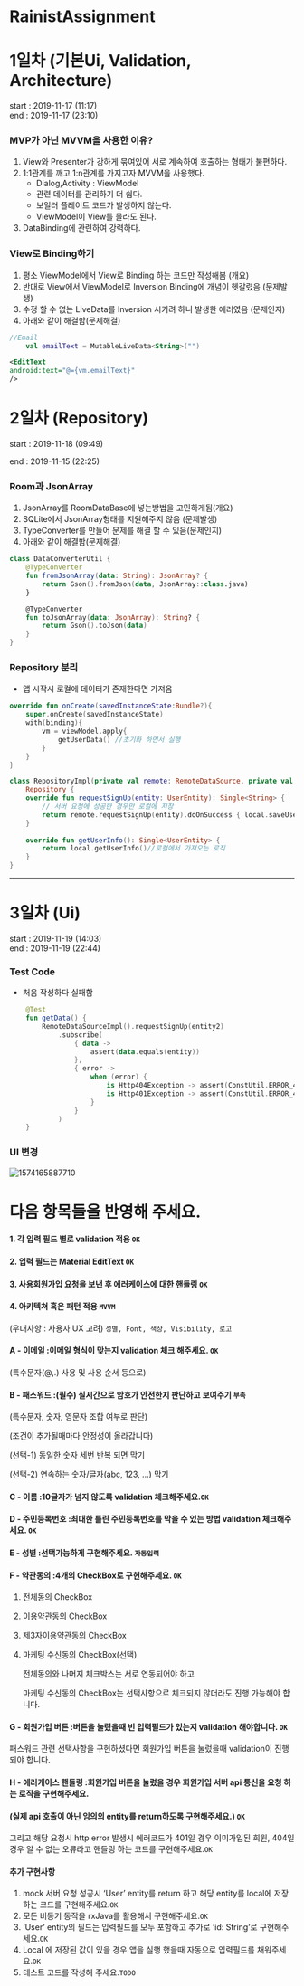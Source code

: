 # RainistAssignment


   # 1일차 (기본Ui, Validation, Architecture)
   start : 2019-11-17 (11:17)  
   end : 2019-11-17 (23:10)

   ### MVP가 아닌 MVVM을 사용한 이유?

   1. View와 Presenter가 강하게 묶여있어 서로 계속하여 호출하는 형태가 불편하다.
   2. 1:1관계를 깨고 1:n관계를 가지고자 MVVM을 사용했다.
      - Dialog,Activity : ViewModel
      - 관련 데이터를 관리하기 더 쉽다.
      - 보일러 플레이트 코드가 발생하지 않는다.
      - ViewModel이 View를 몰라도 된다.
   3. DataBinding에 관련하여 강력하다.

   ### View로 Binding하기
   1. 평소 ViewModel에서 View로 Binding 하는 코드만 작성해봄 (개요)
   2. 반대로 View에서 ViewModel로 Inversion Binding에 개념이 헷갈렸음 (문제발생)
   3. 수정 할 수 없는 LiveData를 Inversion 시키려 하니 발생한 에러였음 (문제인지)
   4. 아래와 같이 해결함(문제해결)
   ```kotlin
   //Email
       val emailText = MutableLiveData<String>("")
   ```

   ```xml
   <EditText
   android:text="@={vm.emailText}"
   />
   ```


   # 2일차 (Repository)
   start : 2019-11-18 (09:49)

   end : 2019-11-15 (22:25)

   ### Room과 JsonArray

   1. JsonArray를 RoomDataBase에 넣는방법을 고민하게됨(개요)
   2. SQLite에서 JsonArray형태를 지원해주지 않음 (문제발생)
   3. TypeConverter를 만들어 문제를 해결 할 수 있음(문제인지)
   4. 아래와 같이 해결함(문제해결)

   ```kotlin
   class DataConverterUtil {
       @TypeConverter
       fun fromJsonArray(data: String): JsonArray? {
           return Gson().fromJson(data, JsonArray::class.java)
       }
   
       @TypeConverter
       fun toJsonArray(data: JsonArray): String? {
           return Gson().toJson(data)
       }
   }
   ```

   ### Repository 분리

   - 앱 시작시 로컬에 데이터가 존재한다면 가져옴

   ```kotlin
   override fun onCreate(savedInstanceState:Bundle?){
       super.onCreate(savedInstanceState)
       with(binding){
           vm = viewModel.apply{
               getUserData() //초기화 하면서 실행
           }
       }
   }
   ```

   ```kotlin
   class RepositoryImpl(private val remote: RemoteDataSource, private val local: LocalDataSource) :
       Repository {
       override fun requestSignUp(entity: UserEntity): Single<String> {
           // 서버 요청에 성공한 경우만 로컬에 저장
           return remote.requestSignUp(entity).doOnSuccess { local.saveUserInfo(entity) }
       }
   		
       override fun getUserInfo(): Single<UserEntity> {
           return local.getUserInfo()//로컬에서 가져오는 로직
       }
   }
   ```



<hr>

# 3일차 (Ui)
start : 2019-11-19 (14:03)  
end : 2019-11-19 (22:44)

### Test Code

- 처음 작성하다 실패함

```kotlin
	@Test
    fun getData() {
        RemoteDataSourceImpl().requestSignUp(entity2)
            .subscribe(
                { data ->
                    assert(data.equals(entity))
                },
                { error ->
                    when (error) {
                        is Http404Exception -> assert(ConstUtil.ERROR_404 == error.toString())
                        is Http401Exception -> assert(ConstUtil.ERROR_401 == error.toString())
                    }
                }
            )
    }
```



### UI 변경

![1574165887710](https://github.com/zojae031/RainistAssignment/blob/master/image.png?raw=true)





# 다음 항목들을 반영해 주세요.


#### 1.  각 입력 필드 별로 validation 적용 ``OK``
#### 2. 입력 필드는 Material EditText ``OK``
#### 3. 사용회원가입 요청을 보낸 후 에러케이스에 대한 핸들링 ``OK``
#### 4. 아키텍쳐 혹은 패턴 적용 ``MVVM``

(우대사항 : 사용자 UX 고려)  ``성별, Font, 색상, Visibility, 로고``



####  A - 이메일 :이메일 형식이 맞는지 validation 체크 해주세요. ``OK``
(특수문자(@,.) 사용 및 사용 순서 등으로)



####  B - 패스워드 :(필수) 실시간으로 암호가 안전한지 판단하고 보여주기 ``부족``	

(특수문자, 숫자, 영문자 조합 여부로 판단)	

(조건이 추가될때마다 안정성이 올라갑니다)

(선택-1) 동일한 숫자 세번 반복 되면 막기

(선택-2) 연속하는 숫자/글자(abc, 123, ...) 막기



#### C - 이름 :10글자가 넘지 않도록 validation 체크해주세요.``OK``



#### D - 주민등록번호 :최대한 틀린 주민등록번호를 막을 수 있는 방법 validation 체크해주세요. ``OK``



#### E - 성별 :선택가능하게 구현해주세요. ``자동입력``



#### F - 약관동의 :4개의 CheckBox로 구현해주세요. ``OK``

1. 전체동의 CheckBox

2. 이용약관동의 CheckBox

3. 제3자이용약관동의 CheckBox

4. 마케팅 수신동의 CheckBox(선택)

   

   전체동의와 나머지 체크박스는 서로 연동되어야 하고

   마케팅 수신동의 CheckBox는 선택사항으로 체크되지 않더라도 진행 가능해야 합니다.



#### G - 회원가입 버튼 :버튼을 눌렀을때 빈 입력필드가 있는지 validation 해야합니다. ``OK``

패스워드 관련 선택사항을 구현하셨다면 회원가입 버튼을 눌렀을때 validation이 진행되야 합니다.



#### H - 에러케이스 핸들링 :회원가입 버튼을 눌렀을 경우 회원가입 서버 api 통신을 요청 하는 로직을 구현해주세요.

#### (실제 api 호출이 아닌 임의의 entity를 return하도록 구현해주세요.) ``OK``

그리고 해당 요청시 http error 발생시 에러코드가 401일 경우 이미가입된 회원, 404일 경우 알 수 없는 오류라고 핸들링 하는 코드를 구현해주세요.``OK``



#### 추가 구현사항 

1. mock 서버 요청 성공시 ‘User’ entity를 return 하고 해당 entity를 local에 저장하는 코드를 구현해주세요.``OK``
2. 모든 비동기 동작을 rxJava를 활용해서 구현해주세요.``OK``
3. ‘User’ entity의 필드는 입력필드를 모두 포함하고 추가로 ‘id: String’로 구현해주세요.``OK``
4. Local 에 저장된 값이 있을 경우 앱을 실행 했을때 자동으로 입력필드를 채워주세요.``OK``
5. 테스트 코드를 작성해 주세요.``TODO``

